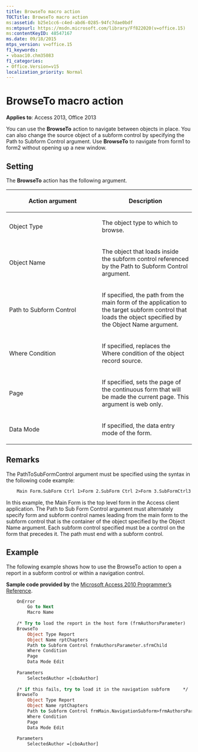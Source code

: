 ```yaml
---
title: BrowseTo macro action
TOCTitle: BrowseTo macro action
ms:assetid: b25e1cc6-c4ed-abd6-0285-94fc7dae0bdf
ms:mtpsurl: https://msdn.microsoft.com/library/Ff822020(v=office.15)
ms:contentKeyID: 48547167
ms.date: 09/18/2015
mtps_version: v=office.15
f1_keywords:
- vbaac10.chm35083
f1_categories:
- Office.Version=v15
localization_priority: Normal
---
```


# BrowseTo macro action

**Applies to**: Access 2013, Office 2013

You can use the **BrowseTo** action to navigate between objects in place. You can also change the source object of a subform control by specifying the Path to Subform Control argument. Use **BrowseTo** to navigate from form1 to form2 without opening up a new window.

## Setting

The **BrowseTo** action has the following argument.

<table>
<colgroup>
<col style="width: 50%" />
<col style="width: 50%" />
</colgroup>
<thead>
<tr class="header">
<th><p>Action argument</p></th>
<th><p>Description</p></th>
</tr>
</thead>
<tbody>
<tr class="odd">
<td><p>Object Type</p></td>
<td><p>The object type to which to browse.</p></td>
</tr>
<tr class="even">
<td><p>Object Name</p></td>
<td><p>The object that loads inside the subform control referenced by the Path to Subform Control argument.</p></td>
</tr>
<tr class="odd">
<td><p>Path to Subform Control</p></td>
<td><p>If specified, the path from the main form of the application to the target subform control that loads the object specified by the Object Name argument.</p></td>
</tr>
<tr class="even">
<td><p>Where Condition</p></td>
<td><p>If specified, replaces the Where condition of the object record source.</p></td>
</tr>
<tr class="odd">
<td><p>Page</p></td>
<td><p>If specified, sets the page of the continuous form that will be made the current page. This argument is web only.</p></td>
</tr>
<tr class="even">
<td><p>Data Mode</p></td>
<td><p>If specified, the data entry mode of the form.</p></td>
</tr>
</tbody>
</table>


## Remarks

The PathToSubFormControl argument must be specified using the syntax in the following code example:

```vb
    Main Form.SubForm Ctrl 1>Form 2.SubForm Ctrl 2>Form 3.SubFormCtrl3
```

In this example, the Main Form is the top level form in the Access client application. The Path to Sub Form Control argument must alternately specify form and subform control names leading from the main form to the subform control that is the container of the object specified by the Object Name argument. Each subform control specified must be a control on the form that precedes it. The path must end with a subform control.

## Example

The following example shows how to use the BrowseTo action to open a report in a subform control or within a navigation control.

**Sample code provided by** the [Microsoft Access 2010 Programmer’s Reference](https://www.amazon.com/Microsoft-Access-2010-Programmers-Reference/dp/8126528125).

```vb
    OnError
        Go to Next
        Macro Name
    
    /* Try to load the report in the host form (frmAuthorsParameter)    */
    BrowseTo
        Object Type Report
        Object Name rptChapters
        Path to Subform Control frmAuthorsParameter.sfrmChild
        Where Condition
        Page
        Data Mode Edit
    
    Parameters
        SelectedAuthor =[cboAuthor]
    
    /* if this fails, try to load it in the navigation subform     */
    BrowseTo
        Object Type Report
        Object Name rptChapters
        Path to Subform Control frmMain.NavigationSubform>frmAuthorsParameter.sfrmChild
        Where Condition
        Page
        Data Mode Edit
    
    Parameters
        SelectedAuthor =[cboAuthor]
```



